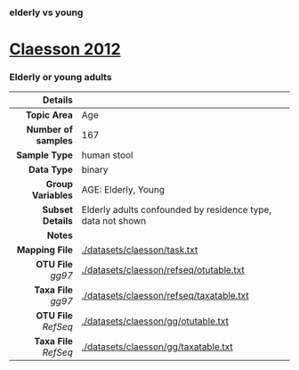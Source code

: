 ### elderly vs young
# [Claesson 2012]( ../docs/claesson.html )
### Elderly or young adults

| Details                   |                                                           |
| ------------------------: |-----------------------------------------------------------|
| **Topic Area**                | Age                                                |
| **Number of samples**         | 167                                         |
| **Sample Type**               | human stool                                         |
| **Data Type**                 | binary                                           |
| **Group Variables**           | AGE: Elderly, Young                                          |
| **Subset Details**            | Elderly adults confounded by residence type, data not shown                                  |
| **Notes**                     |                                          |
| **Mapping File**              | [./datasets/claesson/task.txt]( ../datasets/claesson/./datasets/claesson/task.txt)        |
| **OTU File** *gg97*           | [./datasets/claesson/refseq/otutable.txt]( ../datasets/claesson/./datasets/claesson/refseq/otutable.txt)          |
| **Taxa File** *gg97*          | [./datasets/claesson/refseq/taxatable.txt]( ../datasets/claesson/./datasets/claesson/refseq/taxatable.txt)        |
| **OTU File** *RefSeq*         | [./datasets/claesson/gg/otutable.txt]( ../datasets/claesson/./datasets/claesson/gg/otutable.txt)  |
| **Taxa File** *RefSeq*        | [./datasets/claesson/gg/taxatable.txt]( ../datasets/claesson/./datasets/claesson/gg/taxatable.txt)|
